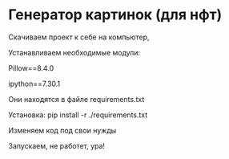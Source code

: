 # Генератор картинок (для нфт)

Скачиваем проект к себе на компьютер,

Устанавливаем необходимые модули:


Pillow==8.4.0

ipython==7.30.1


Они находятся в файле requirements.txt

Установка: pip install -r ./requirements.txt


Изменяем код под свои нужды

Запускаем, не работет, ура!

